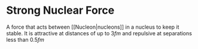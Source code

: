 # Strong Nuclear Force
A force that acts between [[Nucleon|nucleons]] in a nucleus to keep it stable. It is attractive at distances of up to $3fm$ and repulsive at separations less than $0.5fm$
